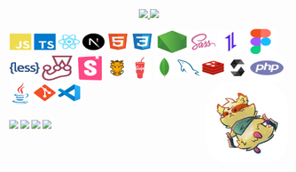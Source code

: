 <div align="center">
  <a href="https://beacons.ai/wusley">
    <img height="150em" src="https://github-readme-stats.vercel.app/api?username=wusley&hide=stars,contribs&show_icons=true&theme=dark&include_all_commits=true&count_private=true"/>
    <img height="150em" src="https://github-readme-stats.vercel.app/api/top-langs/?username=Wusley&layout=compact&langs_count=6&theme=dark&hide=Objective-C,Shell,EJS"/>
  </a>
</div>
<br/>
<div style="display: inline_block">
  <img align="center" alt="Wesley JS" height="30" width="40" src="https://raw.githubusercontent.com/devicons/devicon/master/icons/javascript/javascript-plain.svg">
  <img align="center" alt="Wesley TS" height="30" width="40" src="https://raw.githubusercontent.com/devicons/devicon/master/icons/typescript/typescript-plain.svg">
  <img align="center" alt="Wesley React" height="30" width="40" src="https://raw.githubusercontent.com/devicons/devicon/master/icons/react/react-original.svg">
  <img align="center" alt="Wesley React" height="30" width="40" src="https://raw.githubusercontent.com/devicons/devicon/master/icons/nextjs/nextjs-original.svg">
  <img align="center" alt="Wesley HTML" height="30" width="40" src="https://raw.githubusercontent.com/devicons/devicon/master/icons/html5/html5-original.svg">
  <img align="center" alt="Wesley CSS" height="30" width="40" src="https://raw.githubusercontent.com/devicons/devicon/master/icons/css3/css3-original.svg">
  <img align="center" alt="Wesley NodeJS" height="40" width="60" src="https://raw.githubusercontent.com/devicons/devicon/master/icons/nodejs/nodejs-original.svg">
  <img align="center" alt="Wesley Sass" height="40" width="45" src="https://raw.githubusercontent.com/devicons/devicon/master/icons/sass/sass-original.svg">
  <img align="center" alt="Wesley Sass" height="40" width="45" src="https://raw.githubusercontent.com/devicons/devicon/master/icons/axios/axios-plain.svg">
  <img align="center" alt="Wesley Less" height="45" width="55" src="https://raw.githubusercontent.com/devicons/devicon/master/icons/figma/figma-original.svg">
  <img align="center" alt="Wesley Less" height="45" width="55" src="https://raw.githubusercontent.com/devicons/devicon/master/icons/less/less-plain-wordmark.svg">
  <img align="center" alt="Wesley Less" height="45" width="55" src="https://raw.githubusercontent.com/devicons/devicon/master/icons/jest/jest-plain.svg">
  <img align="center" alt="Wesley Less" height="45" width="55" src="https://raw.githubusercontent.com/devicons/devicon/master/icons/storybook/storybook-original.svg">
  
  <img align="center" alt="Wesley Grunt" height="30" width="35" src="https://raw.githubusercontent.com/devicons/devicon/master/icons/grunt/grunt-original.svg">
  <img align="center" alt="Wesley Gulp" height="40" width="40" src="https://raw.githubusercontent.com/devicons/devicon/master/icons/gulp/gulp-plain.svg">
  
  <img align="center" alt="Wesley MongoDB" height="40" width="40" src="https://raw.githubusercontent.com/devicons/devicon/master/icons/mongodb/mongodb-original.svg">
  <img align="center" alt="Wesley MySQL" height="30" width="40" src="https://raw.githubusercontent.com/devicons/devicon/master/icons/mysql/mysql-original.svg">
  <img align="center" alt="Wesley Redis" height="30" width="40" src="https://raw.githubusercontent.com/devicons/devicon/master/icons/redis/redis-original.svg">
  
  <img align="center" alt="Wesley Solidity" height="30" width="40" src="https://raw.githubusercontent.com/devicons/devicon/master/icons/solidity/solidity-original.svg">
  <img align="center" alt="Wesley PHP" height="50" width="60" src="https://raw.githubusercontent.com/devicons/devicon/master/icons/php/php-plain.svg">
  <img align="center" alt="Wesley Java" height="40" width="40" src="https://raw.githubusercontent.com/devicons/devicon/master/icons/java/java-original.svg">
  
  <img align="center" alt="Wesley Git" height="30" width="40" src="https://raw.githubusercontent.com/devicons/devicon/master/icons/git/git-original.svg">
  <img align="center" alt="Wesley VSCode" height="30" width="40" src="https://raw.githubusercontent.com/devicons/devicon/master/icons/vscode/vscode-original.svg">
  <img align="right" alt="Wesley Pic" height="150" style="border-radius:50px;" src="thumb.png?raw=true&width=676&height=676">
</div>
  
##
 
<div>
  <a href="https://www.linkedin.com/in/wusley" target="_blank"><img src="https://img.shields.io/badge/-LinkedIn-%230077B5?style=for-the-badge&logo=linkedin&logoColor=white" target="_blank"></a> 
  <a href="https://twitter.com/_wusley" target="_blank"><img src="https://img.shields.io/badge/Twitter-1DA1F2?style=for-the-badge&logo=twitter&logoColor=white" target="_blank"></a>
  <a href="https://www.instagram.com/_wusley/" target="_blank"><img src="https://img.shields.io/badge/Instagram-E4405F?style=for-the-badge&logo=instagram&logoColor=white" target="_blank"></a>
  <a href="https://github.com/Wusley" target="_blank"><img src="https://img.shields.io/badge/GitHub-100000?style=for-the-badge&logo=github&logoColor=white" target="_blank"></a>
 </div>
